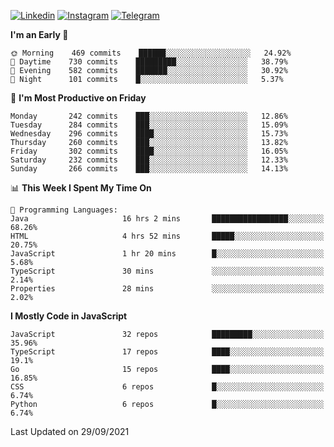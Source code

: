 [![Linkedin](https://img.shields.io/badge/-Archie-blue?style=flat-square&labelColor=gray&logo=Linkedin&logoColor=white&link=https://www.linkedin.com/in/archisdi)](https://www.linkedin.com/in/archisdi)
[![Instagram](https://img.shields.io/badge/-@archisdi-orange?style=flat-square&labelColor=gray&logo=Instagram&logoColor=white&link=https://www.instagram.com/archisdi)](https://www.instagram.com/archisdi)
[![Telegram](https://img.shields.io/badge/-aai-informational?style=flat-square&labelColor=gray&logo=telegram&logoColor=white&link=https://t.me/archisdi)](https://t.me/archisdi)

<!--START_SECTION:waka-->
**I'm an Early 🐤** 

```text
🌞 Morning    469 commits    ██████░░░░░░░░░░░░░░░░░░░   24.92% 
🌆 Daytime    730 commits    █████████░░░░░░░░░░░░░░░░   38.79% 
🌃 Evening    582 commits    ███████░░░░░░░░░░░░░░░░░░   30.92% 
🌙 Night      101 commits    █░░░░░░░░░░░░░░░░░░░░░░░░   5.37%

```
📅 **I'm Most Productive on Friday** 

```text
Monday       242 commits    ███░░░░░░░░░░░░░░░░░░░░░░   12.86% 
Tuesday      284 commits    ███░░░░░░░░░░░░░░░░░░░░░░   15.09% 
Wednesday    296 commits    ████░░░░░░░░░░░░░░░░░░░░░   15.73% 
Thursday     260 commits    ███░░░░░░░░░░░░░░░░░░░░░░   13.82% 
Friday       302 commits    ████░░░░░░░░░░░░░░░░░░░░░   16.05% 
Saturday     232 commits    ███░░░░░░░░░░░░░░░░░░░░░░   12.33% 
Sunday       266 commits    ███░░░░░░░░░░░░░░░░░░░░░░   14.13%

```


📊 **This Week I Spent My Time On** 

```text
💬 Programming Languages: 
Java                     16 hrs 2 mins       █████████████████░░░░░░░░   68.26% 
HTML                     4 hrs 52 mins       █████░░░░░░░░░░░░░░░░░░░░   20.75% 
JavaScript               1 hr 20 mins        █░░░░░░░░░░░░░░░░░░░░░░░░   5.68% 
TypeScript               30 mins             ░░░░░░░░░░░░░░░░░░░░░░░░░   2.14% 
Properties               28 mins             ░░░░░░░░░░░░░░░░░░░░░░░░░   2.02%

```

**I Mostly Code in JavaScript** 

```text
JavaScript               32 repos            █████████░░░░░░░░░░░░░░░░   35.96% 
TypeScript               17 repos            ████░░░░░░░░░░░░░░░░░░░░░   19.1% 
Go                       15 repos            ████░░░░░░░░░░░░░░░░░░░░░   16.85% 
CSS                      6 repos             █░░░░░░░░░░░░░░░░░░░░░░░░   6.74% 
Python                   6 repos             █░░░░░░░░░░░░░░░░░░░░░░░░   6.74%

```



 Last Updated on 29/09/2021
<!--END_SECTION:waka-->
